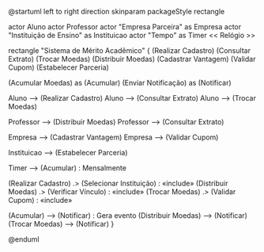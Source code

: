 @startuml
left to right direction
skinparam packageStyle rectangle

actor Aluno
actor Professor
actor "Empresa Parceira" as Empresa
actor "Instituição de Ensino" as Instituicao
actor "Tempo" as Timer << Relógio >>

rectangle "Sistema de Mérito Acadêmico" {
  (Realizar Cadastro)
  (Consultar Extrato)
  (Trocar Moedas)
  (Distribuir Moedas)
  (Cadastrar Vantagem)
  (Validar Cupom)
  (Estabelecer Parceria)
  
  (Acumular Moedas) as (Acumular)
  (Enviar Notificação) as (Notificar)
  
  Aluno --> (Realizar Cadastro)
  Aluno --> (Consultar Extrato)
  Aluno --> (Trocar Moedas)
  
  Professor --> (Distribuir Moedas)
  Professor --> (Consultar Extrato)
  
  Empresa --> (Cadastrar Vantagem)
  Empresa --> (Validar Cupom)
  
  Instituicao --> (Estabelecer Parceria)
  
  Timer --> (Acumular) : Mensalmente
  
  (Realizar Cadastro) .> (Selecionar Instituição) : «include»
  (Distribuir Moedas) .> (Verificar Vínculo) : «include»
  (Trocar Moedas) .> (Validar Cupom) : «include»
  
  (Acumular) --> (Notificar) : Gera evento
  (Distribuir Moedas) --> (Notificar)
  (Trocar Moedas) --> (Notificar)
}

@enduml